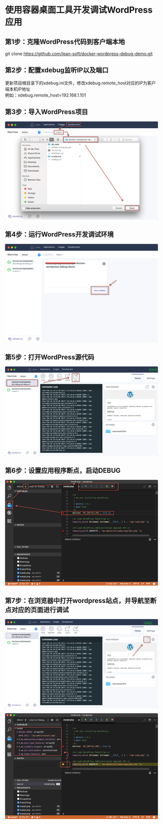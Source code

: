 # 使用容器桌面工具开发调试WordPress应用

## 第1步：克隆WordPress代码到客户端本地
git clone https://github.com/lean-soft/docker-wordpress-debug-demo.git

## 第2步：配置xdebug监听IP以及端口
更新项目根目录下的xdebug.ini文件，修改xdebug.remote_host对应的IP为客户端本机IP地址 </br>
例如：xdebug.remote_host=192.168.1.101

## 第3步：导入WordPress项目

![alt text](./images/readme-import-project.png)

## 第4步：运行WordPress开发调试环境

![alt text](./images/readme-run.png)

## 第5步：打开WordPress源代码

![alt text](./images/readme-dev.png)

## 第6步：设置应用程序断点，启动DEBUG

![alt text](./images/readme-breakpoint.png)

## 第7步：在浏览器中打开wordpress站点，并导航至断点对应的页面进行调试

![alt text](./images/readme-open-website.png)

![alt text](./images/readme-debugging.png)
